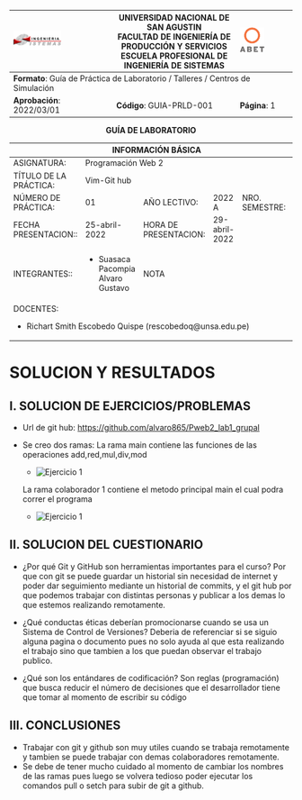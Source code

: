 <div align="center">
<table>
    <theader>
        <tr>
            <td><img src="https://github.com/rescobedoq/pw2/blob/main/epis.png?raw=true" alt="EPIS" style="width:50%; height:auto"/></td>
            <th>
                <span style="font-weight:bold;">UNIVERSIDAD NACIONAL DE SAN AGUSTIN</span><br />
                <span style="font-weight:bold;">FACULTAD DE INGENIERÍA DE PRODUCCIÓN Y SERVICIOS</span><br />
                <span style="font-weight:bold;">ESCUELA PROFESIONAL DE INGENIERÍA DE SISTEMAS</span>
            </th>
            <td><img src="https://github.com/rescobedoq/pw2/blob/main/abet.png?raw=true" alt="ABET" style="width:50%; height:auto"/></td>
        </tr>
    </theader>
    <tbody>
        <tr><td colspan="3"><span style="font-weight:bold;">Formato</span>: Guía de Práctica de Laboratorio / Talleres / Centros de Simulación</td></tr>
        <tr><td><span style="font-weight:bold;">Aprobación</span>:  2022/03/01</td><td><span style="font-weight:bold;">Código</span>: GUIA-PRLD-001</td><td><span style="font-weight:bold;">Página</span>: 1</td></tr>
    </tbody>
</table>
</div>

<div align="center">
<span style="font-weight:bold;">GUÍA DE LABORATORIO</span><br />

</div>


<table>
<theader>
<tr><th colspan="6">INFORMACIÓN BÁSICA</th></tr>
</theader>
<tbody>
<tr><td>ASIGNATURA:</td><td colspan="5">Programación Web 2</td></tr>
<tr><td>TÍTULO DE LA PRÁCTICA:</td><td colspan="5">Vim-Git hub</td></tr>
<tr>
<td>NÚMERO DE PRÁCTICA:</td><td>01</td><td>AÑO LECTIVO:</td><td>2022 A</td><td>NRO. SEMESTRE:</td><td>III</td>
</tr>
<tr>
<td>FECHA PRESENTACION::</td><td>25-abril-2022</td><td>HORA DE PRESENTACION:</td><td>29-abril-2022</td><td></td><td></td>
</tr>
<tr>
<td>INTEGRANTES::</td><td>
<ul>
<li>Suasaca Pacompia Alvaro Gustavo</li>

</ul>
<td>NOTA</td><td></td><td></td><td></td>
</td>
</tr>
<tr><td colspan="6">DOCENTES:
<ul>
<li>Richart Smith Escobedo Quispe (rescobedoq@unsa.edu.pe)</li>
</ul>
</td>
</<tr>
</tdbody>
</table>


# SOLUCION Y RESULTADOS

## I. SOLUCION DE EJERCICIOS/PROBLEMAS

- Url de git hub:
   https://github.com/alvaro865/Pweb2_lab1_grupal
- Se creo dos ramas:
  La rama main contiene las funciones de las operaciones add,red,mul,div,mod
  
   - ![Ejercicio 1](ejercicio1.png)
   
  La rama colaborador 1 contiene el metodo principal main el cual podra correr el programa
  
   - ![Ejercicio 1](ejercicio2.png)


## II. SOLUCION DEL CUESTIONARIO

 - ¿Por qué Git y GitHub son herramientas importantes para el curso?
    Por que con git se puede guardar un historial sin necesidad de internet y poder dar seguimiento mediante un historial de commits, y el git hub por que podemos 
    trabajar con distintas personas y publicar a los demas lo que estemos realizando remotamente.
    
 - ¿Qué conductas éticas deberían promocionarse cuando se usa un Sistema de Control de Versiones?
    Deberia de referenciar si se siguio alguna pagina o documento pues no solo ayuda al que esta realizando el trabajo sino que tambien a los que puedan observar 
    el trabajo publico.

 - ¿Qué son los entándares de codificación?
   Son reglas (programación) que busca reducir el número de decisiones que el desarrollador tiene que tomar al momento de escribir su código
   

## III. CONCLUSIONES

- Trabajar con git y github son muy utiles cuando se trabaja remotamente y tambien se puede trabajar con demas colaboradores remotamente.
- Se debe de tener mucho cuidado al momento de cambiar los nombres de las ramas pues luego se volvera tedioso poder ejecutar los comandos pull o setch para subir 
  de git a github.
